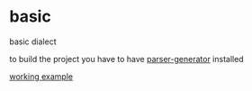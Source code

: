 basic
=====

basic dialect

to build the project you have to have [parser-generator](https://github.com/programmerjake/parser-generator/) installed

[working example](http://programmerjake.github.io/basic/basic.html)
